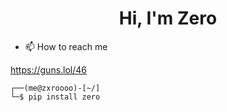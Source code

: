 <h1 align="center">Hi, I'm Zero</h1>



- 📫 How to reach me 

 https://guns.lol/46


```
┌──(me@zxroooo)-[~/]
└─$ pip install zero 
```
